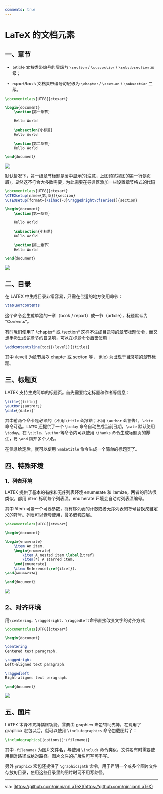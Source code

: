 ```yaml
---
comments: true
---
```


# LaTeX 的文档元素

## 一、章节

- article 文档类带编号的层级为 `\section` / `\subsection` / `\subsubsection` 三级；

- report/book 文档类带编号的层级为 `\chapter` / `\section` / `\subsection` 三级。
  
```latex
\documentclass[UTF8]{ctexart} 

\begin{document} 
	\section{第一章节}
	 
	Hello World 
	
	\subsection{小标题} 
	Hello World 
	
	\section{第二章节} 
	Hello World 

\end{document}
```
![](https://raw.githubusercontent.com/qinnian/FigureBed/master/20200216204556.png)

默认情况下，第⼀级章节标题是居中显⽰的(注意，上图预览视图的第⼀⾏是⻚眉)，显然这不符合⼤多数需要，为此需要在导⾔区添加⼀些设置章节格式的代码

```latex
\documentclass[UTF8]{ctexart} 
\CTEXsetup[name={第,章}]{section}
\CTEXsetup[format={\zihao{-3}\raggedright\bfseries}]{section}

\begin{document} 
	\section{第一章节}
	 
	Hello World 
	
	\subsection{小标题} 
	Hello World 
	
	\section{第二章节} 
	Hello World 

\end{document}
```
![](https://raw.githubusercontent.com/qinnian/FigureBed/master/20200216205325.png)

## 二、目录

在 LATEX 中生成目录非常容易，只需在合适的地方使用命令：

```latex
\tableofcontents
```
这个命令会生成单独的一章（book / report）或一节（article），标题默认为 “Contents”。

有时我们使用了 \chapter* 或 \section* 这样不生成目录项的章节标题命令，而又想手动生成该章节的目录项，可以在标题命令后面使用：

```latex
\addcontentsline{toc}{⟨level⟩}{⟨title⟩}
```

其中 ⟨level⟩ 为章节层次 chapter 或 section 等，⟨title⟩ 为出现于目录项的章节标题。

## 三、标题页

LATEX 支持生成简单的标题页。首先需要给定标题和作者等信息：

```latex
\title{⟨title⟩} 
\author{⟨author⟩}
\date{⟨date⟩}`
```
其中前两个命令是必须的（不用 `\title` 会报错；不用 `\author` 会警告），`\date` 命令可选。`LATEX` 还提供了一个 `\today` 命令自动生成当前日期，`\date` 默认使用 `\today`。在 `\title`、`\author`等命令内可以使用 `\thanks` 命令生成标题页的脚注，用 `\and` 隔开多个人名。

在信息给定后，就可以使用 `\maketitle` 命令生成一个简单的标题页了。

## 四、特殊环境

### 1、列表环境

LATEX 提供了基本的有序和无序列表环境 enumerate 和 itemize，两者的用法很类似，都用 \item 标明每个列表项。enumerate 环境会自动对列表项编号。

其中 \item 可带一个可选参数，将有序列表的计数或者无序列表的符号替换成自定义的符号。列表可以嵌套使用，最多嵌套四层。

```latex
\documentclass[UTF8]{ctexart} 

\begin{document} 

\begin{enumerate}
	\item An item.
	\begin{enumerate}
		\item A nested item.\label{itref}
		\item[*] A starred item.
	\end{enumerate}
	\item Reference(\ref{itref}).
\end{enumerate}

\end{document}
```
![](https://raw.githubusercontent.com/qinnian/FigureBed/master/20200220145657.png)

## 2、对齐环境

用`\centering`、`\raggedright`、`\raggedleft`命令直接改变文字的对齐方式

```latex
\documentclass[UTF8]{ctexart} 

\begin{document} 

\centering
Centered text paragraph.

\raggedright
Left-aligned text paragraph.

\raggedleft
Right-aligned text paragraph.

\end{document}
```
![](https://raw.githubusercontent.com/qinnian/FigureBed/master/20200220150657.png)


## 五、图片

LATEX 本身不支持插图功能，需要由 graphicx 宏包辅助支持。在调用了 graphicx 宏包以后，就可以使用 `\includegraphics` 命令加载图片了：

```latex
\includegraphics[⟨options⟩]{⟨filename⟩}
```

其中 `⟨filename⟩` 为图片文件名，与使用 `\include` 命令类似，文件名有时需要使用相对路径或绝对路径。图片文件的扩展名可写可不写。

另外 `graphicx` 宏包还提供了 `\graphicspath` 命令，用于声明一个或多个图片文件存放的目录，使用这些目录里的图片时可不用写路径。

---

via: [https://github.com/qinnian/LaTeX](https://github.com/qinnian/LaTeX)
